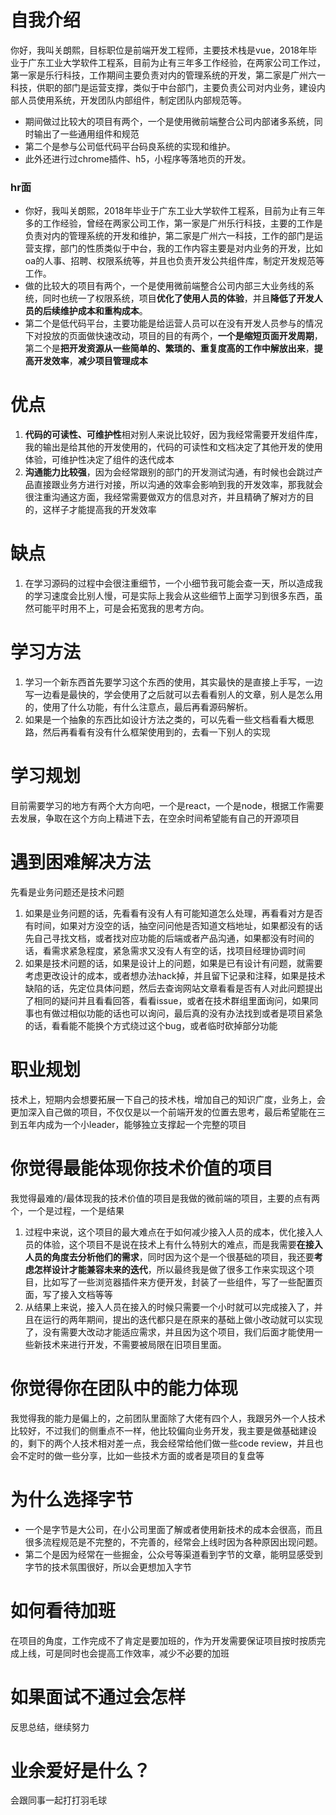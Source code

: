 # 自我介绍
你好，我叫关朗熙，目标职位是前端开发工程师，主要技术栈是vue，2018年毕业于广东工业大学软件工程系，目前为止有三年多工作经验，在两家公司工作过，第一家是乐行科技，工作期间主要负责对内的管理系统的开发，第二家是广州六一科技，供职的部门是运营支撑，类似于中台部门，主要负责公司对内业务，建设内部人员使用系统，开发团队内部组件，制定团队内部规范等。
- 期间做过比较大的项目有两个，一个是使用微前端整合公司内部诸多系统，同时输出了一些通用组件和规范
- 第二个是参与公司低代码平台码良系统的实现和维护。
- 此外还进行过chrome插件、h5，小程序等落地页的开发。

### hr面
- 你好，我叫关朗熙，2018年毕业于广东工业大学软件工程系，目前为止有三年多的工作经验，曾经在两家公司工作，第一家是广州乐行科技，主要的工作是负责对内的管理系统的开发和维护，第二家是广州六一科技，工作的部门是运营支撑，部门的性质类似于中台，我的工作内容主要是对内业务的开发，比如oa的人事、招聘、权限系统等，并且也负责开发公共组件库，制定开发规范等工作。
- 做的比较大的项目有两个，一个是使用微前端整合公司内部三大业务线的系统，同时也统一了权限系统，项目**优化了使用人员的体验**，并且**降低了开发人员的后续维护成本和重构成本**。
- 第二个是低代码平台，主要功能是给运营人员可以在没有开发人员参与的情况下对投放的页面做快速改动，项目的目的有两个，**一个是缩短页面开发周期**，第二个是**把开发资源从一些简单的、繁琐的、重复度高的工作中解放出来**，**提高开发效率**，**减少项目管理成本**

# 优点
1. **代码的可读性、可维护性**相对别人来说比较好，因为我经常需要开发组件库，我的输出是给其他的开发使用的，代码的可读性和文档决定了其他开发的使用体验，可维护性决定了组件的迭代成本
2. **沟通能力比较强**，因为会经常跟别的部门的开发测试沟通，有时候也会跳过产品直接跟业务方进行对接，所以沟通的效率会影响到我的开发效率，那我就会很注重沟通这方面，我经常需要做双方的信息对齐，并且精确了解对方的目的，这样子才能提高我的开发效率

# 缺点
1. 在学习源码的过程中会很注重细节，一个小细节我可能会查一天，所以造成我的学习速度会比别人慢，可是实际上我会从这些细节上面学习到很多东西，虽然可能平时用不上，可是会拓宽我的思考方向。

# 学习方法
1. 学习一个新东西首先要学习这个东西的使用，其实最快的是直接上手写，一边写一边看是最快的，学会使用了之后就可以去看看别人的文章，别人是怎么用的，使用了什么功能，有什么注意点，最后再看源码解析。
2. 如果是一个抽象的东西比如设计方法之类的，可以先看一些文档看看大概思路，然后再看看有没有什么框架使用到的，去看一下别人的实现

# 学习规划
目前需要学习的地方有两个大方向吧，一个是react，一个是node，根据工作需要去发展，争取在这个方向上精进下去，在空余时间希望能有自己的开源项目

# 遇到困难解决方法
先看是业务问题还是技术问题
1. 如果是业务问题的话，先看看有没有人有可能知道怎么处理，再看看对方是否有时间，如果对方没空的话，抽空问问他是否知道文档地址，如果都没有的话先自己寻找文档，或者找对应功能的后端或者产品沟通，如果都没有时间的话，看需求紧急程度，紧急需求又没有人有空的话，找项目经理协调时间
2. 如果是技术问题的话，如果是设计上的问题，如果是已有设计有问题，就需要考虑更改设计的成本，或者想办法hack掉，并且留下记录和注释，如果是技术缺陷的话，先定位具体问题，然后去查询网站文章看看是否有人对此问题提出了相同的疑问并且看看回答，看看issue，或者在技术群组里面询问，如果同事也有做过相似功能的话也可以询问，最后真的没有办法找到或者是项目紧急的话，看看能不能换个方式绕过这个bug，或者临时砍掉部分功能

# 职业规划
技术上，短期内会想要拓展一下自己的技术栈，增加自己的知识广度，业务上，会更加深入自己做的项目，不仅仅是以一个前端开发的位置去思考，最后希望能在三到五年内成为一个小leader，能够独立支撑起一个完整的项目

# 你觉得最能体现你技术价值的项目
我觉得最难的/最体现我的技术价值的项目是我做的微前端的项目，主要的点有两个，一个是过程，一个是结果
1. 过程中来说，这个项目的最大难点在于如何减少接入人员的成本，优化接入人员的体验，这个项目不是说在技术上有什么特别大的难点，而是我需要**在接入人员的角度去分析他们的需求**，同时因为这个是一个很基础的项目，我还要**考虑怎样设计才能兼容未来的迭代**，所以最终我是做了很多工作来实现这个项目，比如写了一些浏览器插件来方便开发，封装了一些组件，写了一些配置页面，写了接入文档等等
2. 从结果上来说，接入人员在接入的时候只需要一个小时就可以完成接入了，并且在运行的两年期间，提出的迭代都只是在原来的基础上做小改动就可以实现了，没有需要大改动才能适应需求，并且因为这个项目，我们后面才能使用一些新技术来进行开发，不需要被局限在旧项目里面。

# 你觉得你在团队中的能力体现
我觉得我的能力是偏上的，之前团队里面除了大佬有四个人，我跟另外一个人技术比较好，不过我们的侧重点不一样，他比较偏向业务开发，我主要是做基础建设的，剩下的两个人技术相对差一点，我会经常给他们做一些code review，并且也会不定时的做一些分享，比如一些技术方面的或者是项目的复盘等

# 为什么选择字节
- 一个是字节是大公司，在小公司里面了解或者使用新技术的成本会很高，而且很多流程规范是不完整的，不完善的，经常会上线时因为各种原因出现问题。
- 第二个是因为经常在一些掘金，公众号等渠道看到字节的文章，能明显感受到字节的技术氛围很好，所以会更想加入字节

# 如何看待加班
在项目的角度，工作完成不了肯定是要加班的，作为开发需要保证项目按时按质完成上线，可是同时也会提高工作效率，减少不必要的加班

# 如果面试不通过会怎样
反思总结，继续努力

# 业余爱好是什么？
会跟同事一起打打羽毛球


